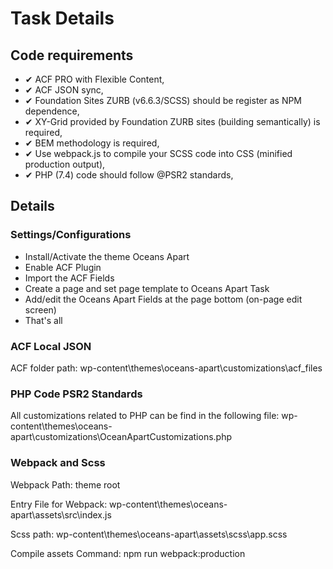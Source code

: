 # Task Details

## Code requirements
- ✔ ACF PRO with Flexible Content,
- ✔ ACF JSON sync,
- ✔ Foundation Sites ZURB (v6.6.3/SCSS) should be register as NPM dependence,
- ✔ XY-Grid provided by Foundation ZURB sites (building semantically) is required,
- ✔ BEM methodology is required,
- ✔ Use webpack.js to compile your SCSS code into CSS (minified production output),
- ✔ PHP (7.4) code should follow @PSR2 standards, 

## Details

### Settings/Configurations
- Install/Activate the theme Oceans Apart
- Enable ACF Plugin 
- Import the ACF Fields 
- Create a page and set page template to Oceans Apart Task
- Add/edit the Oceans Apart Fields at the page bottom (on-page edit screen) 
- That's all

### ACF Local JSON
ACF folder path: 
wp-content\themes\oceans-apart\customizations\acf_files

### PHP Code PSR2 Standards
All customizations related to PHP can be find in the following file: wp-content\themes\oceans-apart\customizations\OceanApartCustomizations.php

### Webpack and Scss

Webpack Path: theme root

Entry File for Webpack: wp-content\themes\oceans-apart\assets\src\index.js

Scss path: wp-content\themes\oceans-apart\assets\scss\app.scss

Compile assets Command: npm run webpack:production
